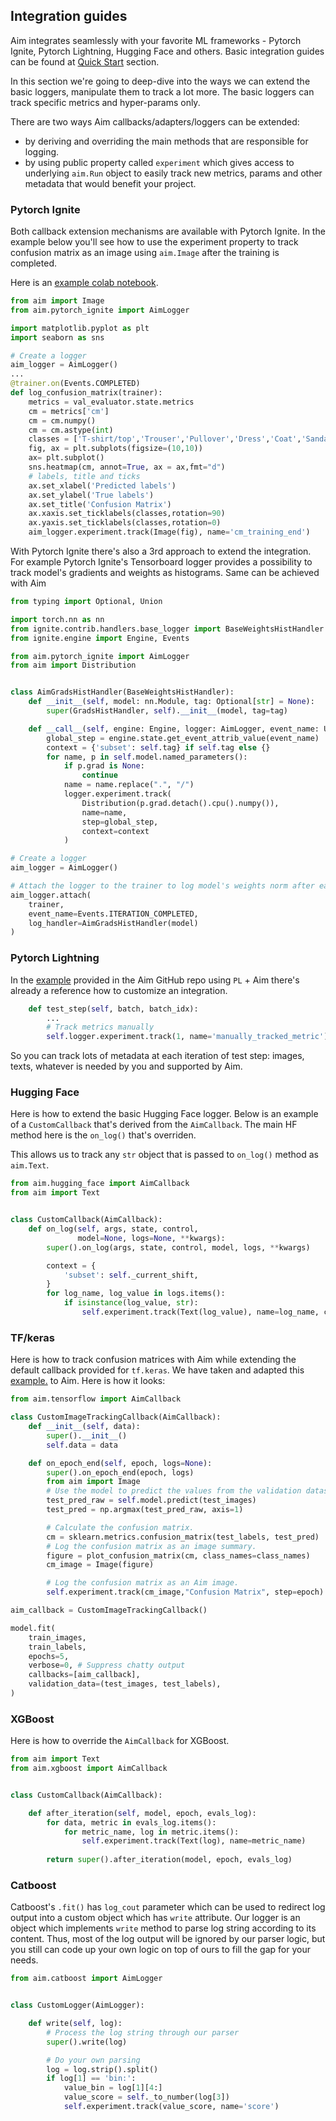 ## Integration guides

Aim integrates seamlessly with your favorite ML frameworks - Pytorch Ignite, Pytorch Lightning, Hugging Face and others.
Basic integration guides can be found at [Quick Start](../quick_start/integrations.html) section. 

In this section we're going to deep-dive into the ways we can extend the basic loggers, manipulate them to track a lot more. The basic loggers can track specific metrics and hyper-params only.

There are two ways Aim callbacks/adapters/loggers can be extended:
- by deriving and overriding the main methods that are responsible for logging.
- by using public property called `experiment` which gives access to underlying `aim.Run` object to easily track new metrics, params and other metadata that would benefit your project.

### Pytorch Ignite
Both callback extension mechanisms are available with Pytorch Ignite.
In the example below you'll see how to use the experiment property to track confusion matrix as an image using `aim.Image` after the training is completed. 

Here is an [example colab notebook](https://colab.research.google.com/github/aimhubio/tutorials/blob/publication/notebooks/pytorch_ignite_track.ipynb). 

```python
from aim import Image
from aim.pytorch_ignite import AimLogger

import matplotlib.pyplot as plt
import seaborn as sns

# Create a logger
aim_logger = AimLogger()
...
@trainer.on(Events.COMPLETED)
def log_confusion_matrix(trainer):
    metrics = val_evaluator.state.metrics
    cm = metrics['cm']
    cm = cm.numpy()
    cm = cm.astype(int)
    classes = ['T-shirt/top','Trouser','Pullover','Dress','Coat','Sandal','Shirt','Sneaker','Bag','Ankle Boot']
    fig, ax = plt.subplots(figsize=(10,10))  
    ax= plt.subplot()
    sns.heatmap(cm, annot=True, ax = ax,fmt="d")
    # labels, title and ticks
    ax.set_xlabel('Predicted labels')
    ax.set_ylabel('True labels') 
    ax.set_title('Confusion Matrix') 
    ax.xaxis.set_ticklabels(classes,rotation=90)
    ax.yaxis.set_ticklabels(classes,rotation=0)
    aim_logger.experiment.track(Image(fig), name='cm_training_end')
```

With Pytorch Ignite there's also a 3rd approach to extend the integration. 
For example Pytorch Ignite's Tensorboard logger provides a possibility to track model's gradients and weights as histograms. 
Same can be achieved with Aim
```python
from typing import Optional, Union

import torch.nn as nn
from ignite.contrib.handlers.base_logger import BaseWeightsHistHandler
from ignite.engine import Engine, Events

from aim.pytorch_ignite import AimLogger
from aim import Distribution


class AimGradsHistHandler(BaseWeightsHistHandler):
    def __init__(self, model: nn.Module, tag: Optional[str] = None):
        super(GradsHistHandler, self).__init__(model, tag=tag)

    def __call__(self, engine: Engine, logger: AimLogger, event_name: Union[str, Events]) -> None:
        global_step = engine.state.get_event_attrib_value(event_name)
        context = {'subset': self.tag} if self.tag else {}
        for name, p in self.model.named_parameters():
            if p.grad is None:
                continue
            name = name.replace(".", "/")
            logger.experiment.track(
                Distribution(p.grad.detach().cpu().numpy()),
                name=name,
                step=global_step, 
                context=context
            )

# Create a logger
aim_logger = AimLogger()

# Attach the logger to the trainer to log model's weights norm after each iteration
aim_logger.attach(
    trainer,
    event_name=Events.ITERATION_COMPLETED,
    log_handler=AimGradsHistHandler(model)
)
```

### Pytorch Lightning

In the [example](https://github.com/aimhubio/aim/blob/main/examples/pytorch_lightning_track.py) provided in the Aim GitHub repo using `PL` + Aim there's already a reference how to customize an integration.

```python
    def test_step(self, batch, batch_idx):
        ...
        # Track metrics manually
        self.logger.experiment.track(1, name='manually_tracked_metric')
```

So you can track lots of metadata at each iteration of test step: images, texts, whatever is needed by you and supported by Aim.

### Hugging Face
Here is how to extend the basic Hugging Face logger. 
Below is an example of a `CustomCallback` that's derived from the `AimCallback`. The main HF method here is the `on_log()` that's overriden.

This allows us to track any `str` object that is passed to `on_log()` method as `aim.Text`.

```python
from aim.hugging_face import AimCallback
from aim import Text


class CustomCallback(AimCallback):
    def on_log(self, args, state, control,
               model=None, logs=None, **kwargs):
        super().on_log(args, state, control, model, logs, **kwargs)

        context = {
            'subset': self._current_shift,
        }
        for log_name, log_value in logs.items():
            if isinstance(log_value, str):
                self.experiment.track(Text(log_value), name=log_name, context=context)

```

### TF/keras
Here is how to track confusion matrices with Aim while extending the default callback provided for `tf.keras`.
We have taken and adapted this [example.](https://www.tensorflow.org/tensorboard/image_summaries) to Aim. Here is how it looks:

```python
from aim.tensorflow import AimCallback

class CustomImageTrackingCallback(AimCallback):
    def __init__(self, data):
        super().__init__()
        self.data = data

    def on_epoch_end(self, epoch, logs=None):
        super().on_epoch_end(epoch, logs)
        from aim import Image
        # Use the model to predict the values from the validation dataset.
        test_pred_raw = self.model.predict(test_images)
        test_pred = np.argmax(test_pred_raw, axis=1)

        # Calculate the confusion matrix.
        cm = sklearn.metrics.confusion_matrix(test_labels, test_pred)
        # Log the confusion matrix as an image summary.
        figure = plot_confusion_matrix(cm, class_names=class_names)
        cm_image = Image(figure)

        # Log the confusion matrix as an Aim image.
        self.experiment.track(cm_image,"Confusion Matrix", step=epoch)

aim_callback = CustomImageTrackingCallback()

model.fit(
    train_images,
    train_labels,
    epochs=5,
    verbose=0, # Suppress chatty output
    callbacks=[aim_callback],
    validation_data=(test_images, test_labels),
)

```

### XGBoost

Here is how to override the `AimCallback` for XGBoost.

```python
from aim import Text
from aim.xgboost import AimCallback


class CustomCallback(AimCallback):

    def after_iteration(self, model, epoch, evals_log):
        for data, metric in evals_log.items():
            for metric_name, log in metric.items():
                self.experiment.track(Text(log), name=metric_name)
        
        return super().after_iteration(model, epoch, evals_log)
```

### Catboost

Catboost's `.fit()` has `log_cout` parameter which can be used to redirect log output into a custom object
which has `write` attribute. Our logger is an object which implements `write` method to parse log string according to
its content. Thus, most of the log output will be ignored by our parser logic, but you still can code up your own logic
on top of ours to fill the gap for your needs.

```python
from aim.catboost import AimLogger


class CustomLogger(AimLogger):

    def write(self, log):
        # Process the log string through our parser
        super().write(log)

        # Do your own parsing
        log = log.strip().split()
        if log[1] == 'bin:':
            value_bin = log[1][4:]
            value_score = self._to_number(log[3])
            self.experiment.track(value_score, name='score')
```
